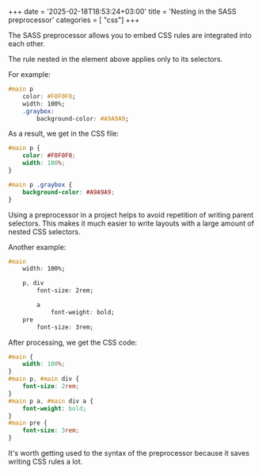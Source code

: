 +++
date = '2025-02-18T18:53:24+03:00'
title = 'Nesting in the SASS preprocessor'
categories = [ "css"]
+++

The SASS preprocessor allows you to embed 
CSS rules are integrated into each other.

The rule nested in the element above applies
only to its selectors.

For example:

```css
#main p
    color: #F0F0F0;
    width: 100%;
    .graybox: 
        background-color: #A9A9A9;
```

As a result, we get in the CSS file:

```css
#main p {
    color: #F0F0F0;
    width: 100%;
}

#main p .graybox {
    background-color: #A9A9A9;
}
```

Using a preprocessor in a project
helps to avoid repetition of writing 
parent selectors. This makes it much
easier to write layouts with a large
amount of nested CSS selectors.

Another example:

```css
#main 
    width: 100%;

    p, div 
        font-size: 2rem;

        a 
            font-weight: bold;
    pre
        font-size: 3rem;
```

After processing, we get the CSS code:

```css
#main {
    width: 100%;
}
#main p, #main div {
    font-size: 2rem;
}
#main p a, #main div a {
    font-weight: bold;
}
#main pre {
    font-size: 3rem;
}
```

It's worth getting used to the syntax
of the preprocessor because it
saves writing CSS rules a lot.